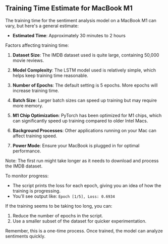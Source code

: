 ## Training Time Estimate for MacBook M1

The training time for the sentiment analysis model on a MacBook M1 can vary, but here's a general estimate:

- **Estimated Time**: Approximately 30 minutes to 2 hours

Factors affecting training time:

1. **Dataset Size**: The IMDB dataset used is quite large, containing 50,000 movie reviews.

2. **Model Complexity**: The LSTM model used is relatively simple, which helps keep training time reasonable.

3. **Number of Epochs**: The default setting is 5 epochs. More epochs will increase training time.

4. **Batch Size**: Larger batch sizes can speed up training but may require more memory.

5. **M1 Chip Optimization**: PyTorch has been optimized for M1 chips, which can significantly speed up training compared to older Intel Macs.

6. **Background Processes**: Other applications running on your Mac can affect training speed.

7. **Power Mode**: Ensure your MacBook is plugged in for optimal performance.

Note: The first run might take longer as it needs to download and process the IMDB dataset.

To monitor progress:
- The script prints the loss for each epoch, giving you an idea of how the training is progressing.
- You'll see output like: `Epoch [1/5], Loss: 0.6934`

If the training seems to be taking too long, you can:
1. Reduce the number of epochs in the script.
2. Use a smaller subset of the dataset for quicker experimentation.

Remember, this is a one-time process. Once trained, the model can analyze sentiments quickly.
